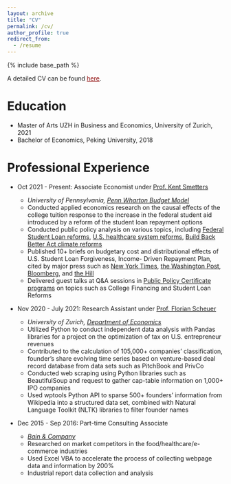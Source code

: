 ```yaml
---
layout: archive
title: "CV"
permalink: /cv/
author_profile: true
redirect_from:
  - /resume
---
```


{% include base_path %}

A detailed CV can be found <a href="http://junlei-chen.github.io/files/junlei_chen_cv.pdf" style="color: darkred;">here</a>.

Education
======
* Master of Arts UZH in Business and Economics, University of Zurich, 2021
* Bachelor of Economics, Peking University, 2018

Professional Experience
======
* Oct 2021 - Present: Associate Economist under [Prof. Kent Smetters](https://bepp.wharton.upenn.edu/profile/smetters/)
  * *University of Pennsylvania, [Penn Wharton Budget Model](https://budgetmodel.wharton.upenn.edu/)*
  * Conducted applied economics research on the causal effects of the college tuition response to the increase in the federal student aid introduced by a reform of the student loan repayment options
  * Conducted public policy analysis on various topics, including [Federal Student Loan reforms](https://budgetmodel.wharton.upenn.edu/issues/category/Education), [U.S. healthcare
system reforms](https://budgetmodel.wharton.upenn.edu/issues/2022/3/7/medicare-advantage-auto-enrollment), [Build Back Better Act climate reforms](https://budgetmodel.wharton.upenn.edu/issues/2022/3/28/carbon-emission-reductions-in-build-back-america)
  * Published 10+ briefs on budgetary cost and distributional effects of U.S. Student Loan Forgiveness, Income-
Driven Repayment Plan, cited by major press such as [New York Times](https://www.nytimes.com/2023/07/19/business/biden-student-loans-repayment.html), [the Washington Post](https://www.washingtonpost.com/education/2024/01/12/student-loan-forgiveness-save-payment-plan/), [Bloomberg](https://www.bloomberg.com/news/articles/2022-08-23/student-loan-relief-to-benefit-top-earners-analysis-finds), and [the Hill](https://thehill.com/homenews/education/3879431-what-biden-might-try-next-if-his-student-loan-forgiveness-plan-is-struck-down/)
  * Delivered guest talks at Q&A sessions in [Public Policy
Certificate programs](https://budgetmodel.wharton.upenn.edu/certificate-program) on topics such as College Financing and Student Loan Reforms

* Nov 2020 - July 2021: Research Assistant under [Prof. Florian Scheuer](https://www.econ.uzh.ch/en/people/faculty/scheuer.html)
  * *University of Zurich, [Department of Economics](https://www.econ.uzh.ch/en.html)*
  * Utilized Python to conduct independent data analysis with Pandas libraries for a project on the optimization
of tax on U.S. entrepreneur revenues
  * Contributed to the calculation of 105,000+ companies’ classification, founder’s share evolving time series
based on venture-based deal record database from data sets such as PitchBook and PrivCo
  * Conducted web scraping using Python libraries such as BeautifulSoup and request to gather cap-table information
on 1,000+ IPO companies
  * Used wptools Python API to sparse 500+ founders’ information from Wikipedia into a structured data set,
combined with Natural Language Toolkit (NLTK) libraries to filter founder names

* Dec 2015 - Sep 2016: Part-time Consulting Associate
  * *[Bain & Company](https://www.bain.com/)*
  * Researched on market competitors in the food/healthcare/e-commerce industries
  * Used Excel VBA to accelerate the process of collecting webpage data and information by 200%
  * Industrial report data collection and analysis



